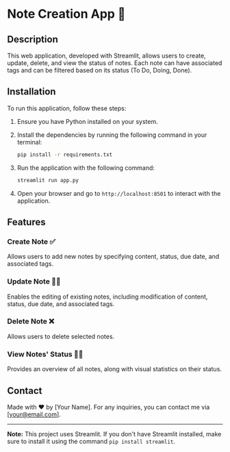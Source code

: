 # Note Creation App 📝

## Description
This web application, developed with Streamlit, allows users to create, update, delete, and view the status of notes. Each note can have associated tags and can be filtered based on its status (To Do, Doing, Done).

## Installation
To run this application, follow these steps:

1. Ensure you have Python installed on your system.
2. Install the dependencies by running the following command in your terminal:

    ```bash
    pip install -r requirements.txt
    ```

3. Run the application with the following command:

    ```bash
    streamlit run app.py
    ```

4. Open your browser and go to `http://localhost:8501` to interact with the application.

## Features

### Create Note ✅
Allows users to add new notes by specifying content, status, due date, and associated tags.

### Update Note 👨‍💻
Enables the editing of existing notes, including modification of content, status, due date, and associated tags.

### Delete Note ❌
Allows users to delete selected notes.

### View Notes' Status 👨‍💻
Provides an overview of all notes, along with visual statistics on their status.

## Contact
Made with ❤️ by [Your Name]. For any inquiries, you can contact me via [your@email.com].

<hr>

**Note:** This project uses Streamlit. If you don't have Streamlit installed, make sure to install it using the command `pip install streamlit`.
